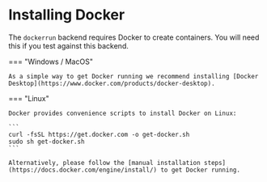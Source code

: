 <h1>Installing Docker</h1>

The `dockerrun` backend requires Docker to create containers. You will need this if you test against this backend.

=== "Windows / MacOS"

    As a simple way to get Docker running we recommend installing [Docker Desktop](https://www.docker.com/products/docker-desktop).

=== "Linux"

    Docker provides convenience scripts to install Docker on Linux:
    
    ```
    curl -fsSL https://get.docker.com -o get-docker.sh
    sudo sh get-docker.sh
    ```
    
    Alternatively, please follow the [manual installation steps](https://docs.docker.com/engine/install/) to get Docker running.

